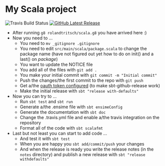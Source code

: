 # My Scala project

![Travis Build Status](https://travis-ci.org/$gh_user$/$gh_repo$.svg?branch=master)
[![GitHub Latest Release](http://img.shields.io/github/release/$gh_user$/$gh_repo$/all.svg)](https://github.com/$gh_user$/$gh_repo$/releases/latest)

* After running `g8 rolandtritsch/scala.g8` you have arrived here :)
* Now you need to ...
  * You need to `mv _gitignore .gitignore`
  * You need to edit `src/main/scala/package.scala` to change the package name (have not figured out yet how to do on init() and a last() on $package$)
  * You want to update the NOTICE file
  * You add all of the files with `git add .`
  * You make your initial commit with `git commit -m "Initial commit"`
  * Push the changes/the first commit to the repo with `git push`
  * Get a/the [oauth token configured](https://github.com/ohnosequences/sbt-github-release#credentials) (to make sbt-github-release work)
  * Make the initial release with `sbt "release with-defaults"`
* Now you can try to ...
  * Run `sbt test` and `sbt run`
  * Generate a/the .ensime file with `sbt ensimeConfig`
  * Generate the documentation with `sbt doc`
  * Change the .travis.yml file and enable a/the travis integration on the repository
  * Format all of the code with `sbt scalafmt`
* Last but not least you can start to add code ...
  * And test it with `sbt test`
  * When you are happy you `sbt add/commit/push` your changes
  * And when the release is ready you write the release notes (in the `notes` directory) and publish a new release with `sbt "release withdefaults"`
